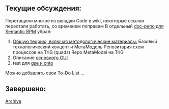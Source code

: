 ## Текущие обсуждения:
Перетащили многое из вкладки Code в wiki, некоторые ссылки перестали работать, со временем поправим
В отдельный [doc-репо для Semantic BPM](https://github.com/bpmbpm/doc/tree/main/Project/SemanticBPM) убрал: 
1. [Общую теорию, включая методологические материалы:]( https://github.com/bpmbpm/doc/blob/main/Project/SemanticBPM/method/README.md) 
Базовый технологический концепт и МетаМодель Репозитария схем процессов на TriG (quads) Repo MetaModel на TriG
2. Описание [основного GUI]( https://github.com/bpmbpm/doc/blob/main/Project/SemanticBPM/design/mainGUI.md)
3. test для [gse и onto](https://github.com/bpmbpm/doc/tree/main/Project/test)

Можно добавлять свои To-Do List ...

## Завершено:
[Archive](TODOsemBPMarc.md)
